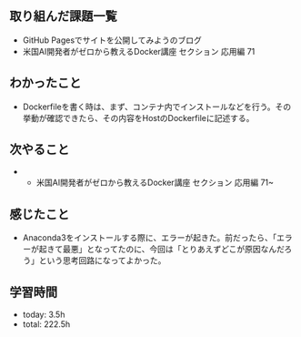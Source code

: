  ##  取り組んだ課題一覧
- GitHub Pagesでサイトを公開してみようのブログ
- 米国AI開発者がゼロから教えるDocker講座 セクション 応用編 71

 ##  わかったこと

- Dockerfileを書く時は、まず、コンテナ内でインストールなどを行う。その挙動が確認できたら、その内容をHostのDockerfileに記述する。

 ##  次やること

- - 米国AI開発者がゼロから教えるDocker講座 セクション 応用編 71~

 ##  感じたこと

- Anaconda3をインストールする際に、エラーが起きた。前だったら、「エラーが起きて最悪」となってたのに、今回は「とりあえずどこが原因なんだろう」という思考回路になってよかった。

 ##  学習時間
- today: 3.5h
- total: 222.5h
